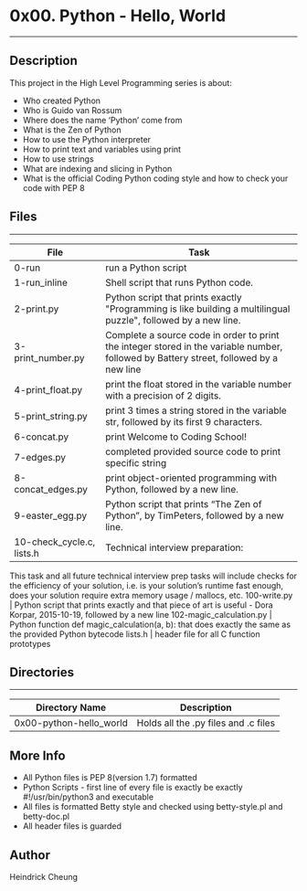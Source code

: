 # 0x00. Python - Hello, World
---
## Description

This project in the High Level Programming series is about:
* Who created Python
* Who is Guido van Rossum
* Where does the name ‘Python’ come from
* What is the Zen of Python
* How to use the Python interpreter
* How to print text and variables using print
* How to use strings
* What are indexing and slicing in Python
* What is the official Coding Python coding style and how to check your code with PEP 8

## Files
---
File|Task
---|---
0-run | run a Python script
1-run_inline | Shell script that runs Python code.
2-print.py | Python script that prints exactly "Programming is like building a multilingual puzzle", followed by a new line.
3-print_number.py | Complete a source code in order to print the integer stored in the variable number, followed by Battery street, followed by a new line
4-print_float.py | print the float stored in the variable number with a precision of 2 digits.
5-print_string.py | print 3 times a string stored in the variable str, followed by its first 9 characters.
6-concat.py | print Welcome to Coding School!
7-edges.py | completed provided source code to print specific string
8-concat_edges.py | print object-oriented programming with Python, followed by a new line.
9-easter_egg.py | Python script that prints “The Zen of Python”, by TimPeters, followed by a new line.
10-check_cycle.c, lists.h | Technical interview preparation:
This task and all future technical interview prep tasks will include checks for the efficiency of your solution, i.e. is your solution’s runtime fast enough, does your solution require extra memory usage / mallocs, etc.
100-write.py | Python script that prints exactly and that piece of art is useful - Dora Korpar, 2015-10-19, followed by a new line
102-magic_calculation.py | Python function def magic_calculation(a, b): that does exactly the same as the provided Python bytecode
lists.h | header file for all C function prototypes

## Directories
---
Directory Name | Description
---|---
0x00-python-hello_world | Holds all the .py files and .c files

## More Info
* All Python files is PEP 8(version 1.7) formatted
* Python Scripts - first line of every file is exactly be exactly #!/usr/bin/python3 and executable
* All files is formatted Betty style and checked using betty-style.pl and betty-doc.pl
* All header files is guarded

## Author
Heindrick Cheung